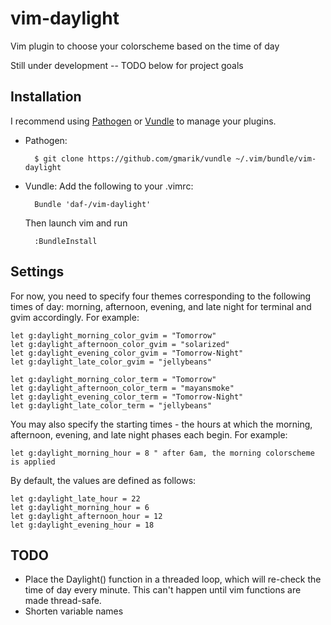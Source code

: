 vim-daylight
============

Vim plugin to choose your colorscheme based on the time of day

Still under development -- TODO below for project goals

Installation
------------
I recommend using [Pathogen](https://github.com/tpope/vim-pathogen) or
[Vundle](https://github.com/gmarik/vundle) to manage your plugins.

* Pathogen:

        $ git clone https://github.com/gmarik/vundle ~/.vim/bundle/vim-daylight

* Vundle:
  Add the following to your .vimrc:

        Bundle 'daf-/vim-daylight'

  Then launch vim and run

        :BundleInstall

Settings
--------
For now, you need to specify four themes corresponding to the following times
of day: morning, afternoon, evening, and late night for terminal and gvim
accordingly. For example:

    let g:daylight_morning_color_gvim = "Tomorrow"
    let g:daylight_afternoon_color_gvim = "solarized"
    let g:daylight_evening_color_gvim = "Tomorrow-Night"
    let g:daylight_late_color_gvim = "jellybeans"

    let g:daylight_morning_color_term = "Tomorrow"
    let g:daylight_afternoon_color_term = "mayansmoke"
    let g:daylight_evening_color_term = "Tomorrow-Night"
    let g:daylight_late_color_term = "jellybeans"

You may also specify the starting times - the hours at which the morning,
afternoon, evening, and late night phases each begin. For example:

    let g:daylight_morning_hour = 8 " after 6am, the morning colorscheme is applied

By default, the values are defined as follows:

    let g:daylight_late_hour = 22
    let g:daylight_morning_hour = 6
    let g:daylight_afternoon_hour = 12
    let g:daylight_evening_hour = 18


TODO
----
* Place the Daylight() function in a threaded loop, which will re-check the
  time of day every minute. This can't happen until vim functions are made
  thread-safe.
* Shorten variable names
